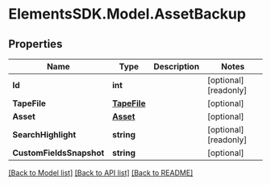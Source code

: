 # ElementsSDK.Model.AssetBackup

## Properties

Name | Type | Description | Notes
------------ | ------------- | ------------- | -------------
**Id** | **int** |  | [optional] [readonly] 
**TapeFile** | [**TapeFile**](TapeFile.md) |  | [optional] 
**Asset** | [**Asset**](Asset.md) |  | [optional] 
**SearchHighlight** | **string** |  | [optional] [readonly] 
**CustomFieldsSnapshot** | **string** |  | [optional] 

[[Back to Model list]](../README.md#documentation-for-models) [[Back to API list]](../README.md#documentation-for-api-endpoints) [[Back to README]](../README.md)

